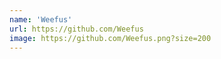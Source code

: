 ```yaml
---
name: 'Weefus'
url: https://github.com/Weefus
image: https://github.com/Weefus.png?size=200
---
```

